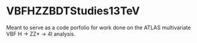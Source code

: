 # VBFHZZBDTStudies13TeV

Meant to serve as a code porfolio for work done on the ATLAS multivariate VBF H -> ZZ* -> 4l analysis.
